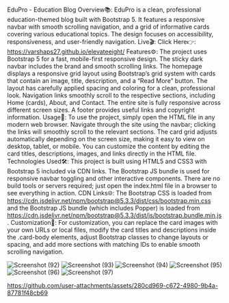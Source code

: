 EduPro - Education Blog
Overview📚:
EduPro is a clean, professional education-themed blog built with Bootstrap 5. It features a responsive navbar with smooth scrolling navigation, and a grid of informative cards covering various educational topics. The design focuses on accessibility, responsiveness, and user-friendly navigation.
Live🎬:
Click Here👉: https://varshaps27.github.io/elevateeight/
Features⚙️:
The project uses Bootstrap 5 for a fast, mobile-first responsive design. The sticky dark navbar includes the brand and smooth scrolling links. The homepage displays a responsive grid layout using Bootstrap’s grid system with cards that contain an image, title, description, and a “Read More” button. The layout has carefully applied spacing and coloring for a clean, professional look. Navigation links smoothly scroll to the respective sections, including Home (cards), About, and Contact. The entire site is fully responsive across different screen sizes. A footer provides useful links and copyright information.
Usage🚀:
To use the project, simply open the HTML file in any modern web browser. Navigate through the site using the navbar; clicking the links will smoothly scroll to the relevant sections. The card grid adjusts automatically depending on the screen size, making it easy to view on desktop, tablet, or mobile. You can customize the content by editing the card titles, descriptions, images, and links directly in the HTML file.
Technologies Used🛠️:
This project is built using HTML5 and CSS3 with Bootstrap 5 included via CDN links. The Bootstrap JS bundle is used for responsive navbar toggling and other interactive components. There are no build tools or servers required; just open the index.html file in a browser to see everything in action.
CDN Links🌐:
The Bootstrap CSS is loaded from https://cdn.jsdelivr.net/npm/bootstrap@5.3.3/dist/css/bootstrap.min.css and the Bootstrap JS bundle (which includes Popper) is loaded from https://cdn.jsdelivr.net/npm/bootstrap@5.3.3/dist/js/bootstrap.bundle.min.js.
Customization🎨:
For customization, you can replace the card images with your own URLs or local files, modify the card titles and descriptions inside the .card-body elements, adjust Bootstrap classes to change layouts or spacing, and add more sections with matching IDs to enable smooth scrolling navigation.

![Screenshot (92)](https://github.com/user-attachments/assets/e3ba17f7-0794-4f25-b059-c28d88e9648f)
![Screenshot (93)](https://github.com/user-attachments/assets/a201041b-fd86-4c19-b4cc-aa58de030df4)
![Screenshot (94)](https://github.com/user-attachments/assets/8ee07536-55e6-43df-a50c-49984ed61443)
![Screenshot (95)](https://github.com/user-attachments/assets/877cdf1c-d994-49ce-aa94-f21d46b2c49b)
![Screenshot (96)](https://github.com/user-attachments/assets/33873fc3-f15b-469f-aedb-2924a864fd28)
![Screenshot (97)](https://github.com/user-attachments/assets/5e8e2382-0f6b-4aa8-a5c3-c4233f87eee6)


https://github.com/user-attachments/assets/280cd969-c672-4980-9b4a-87781f48cb69



